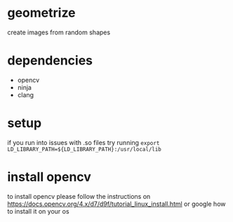 # geometrize
create images from random shapes

# dependencies
- opencv
- ninja
- clang

# setup
if you run into issues with .so files try running 
`export LD_LIBRARY_PATH=${LD_LIBRARY_PATH}:/usr/local/lib`

# install opencv
to install opencv please follow the instructions on https://docs.opencv.org/4.x/d7/d9f/tutorial_linux_install.html 
or google how to install it on your os

